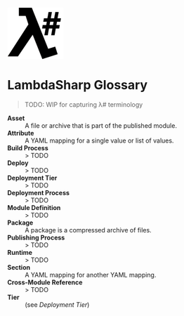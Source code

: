 ![λ#](LambdaSharp_v2_small.png)

# LambdaSharp Glossary

> TODO: WIP for capturing λ# terminology

<dl>

<dt><b>Asset</b></dt>
<dd>A file or archive that is part of the published module.</dd>

<dt><b>Attribute</b></dt>
<dd>A YAML mapping for a single value or list of values.</dd>

<dt><b>Build Process</b></dt>
<dd>
> TODO
</dd>

<dt><b>Deploy</b></dt>
<dd>
> TODO
</dd>

<dt><b>Deployment Tier</b></dt>
<dd>
> TODO
</dd>

<dt><b>Deployment Process</b></dt>
<dd>
> TODO
</dd>

<dt><b>Module Definition</b></dt>
<dd>
> TODO
</dd>

<dt><b>Package</b></dt>
<dd>A package is a compressed archive of files.</dd>

<dt><b>Publishing Process</b></dt>
<dd>
> TODO
</dd>

<dt><b>Runtime</b></dt>
<dd>
> TODO
</dd>

<dt><b>Section</b></dt>
<dd>A YAML mapping for another YAML mapping.</dd>

<dt><b>Cross-Module Reference</b></dt>
<dd>
> TODO
</dd>

<dt><b>Tier</b></dt>
<dd>(see <i>Deployment Tier</i>)</dd>


<!-- <dt><b></b></dt>
<dd>
> TODO
</dd> -->


</dl>
